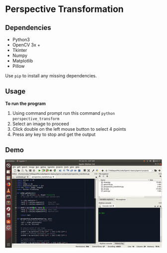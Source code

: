 # Perspective Transformation

## Dependencies
* Python3
* OpenCV 3x +
* Tkinter
* Numpy
* Matplotlib
* Pillow

Use ``` pip ``` to install any missing dependencies.

## Usage

**To run the program**
1. Using command prompt run this command ``` python perspective_transform ```
2. Select an image to proceed
3. Click double on the left mouse button to select 4 points
4. Press any key to stop and get the output

## Demo
![Demo](https://github.com/snaily16/perspective_transformation/blob/master/perspective.gif)
